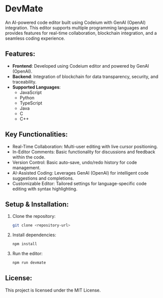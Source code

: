 # DevMate

An AI-powered code editor built using Codeium with GenAI (OpenAI) integration. This editor supports multiple programming languages and provides features for real-time collaboration, blockchain integration, and a seamless coding experience.

## Features:
- **Frontend**: Developed using Codeium editor and powered by GenAI (OpenAI).
- **Backend**: Integration of blockchain for data transparency, security, and traceability.
- **Supported Languages**:
  - JavaScript
  - Python
  - TypeScript
  - Java
  - C
  - C++

## Key Functionalities:
- Real-Time Collaboration: Multi-user editing with live cursor positioning.
- In-Editor Comments: Basic functionality for discussions and feedback within the code.
- Version Control: Basic auto-save, undo/redo history for code management.
- AI-Assisted Coding: Leverages GenAI (OpenAI) for intelligent code suggestions and completions.
- Customizable Editor: Tailored settings for language-specific code editing with syntax highlighting.

## Setup & Installation:
1. Clone the repository:
   ```bash
   git clone <repository-url>
   ```
2. Install dependencies:
   ```bash
   npm install
   ```
3. Run the editor:
   ```bash
   npm run devmate
   ```

## License:
This project is licensed under the MIT License.




